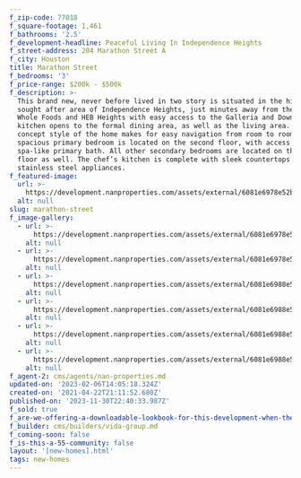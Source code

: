 ```yaml
---
f_zip-code: 77018
f_square-footage: 1,461
f_bathrooms: '2.5'
f_development-headline: Peaceful Living In Independence Heights
f_street-address: 204 Marathon Street A
f_city: Houston
title: Marathon Street
f_bedrooms: '3'
f_price-range: $200k - $500k
f_description: >-
  This brand new, never before lived in two story is situated in the highly
  sought after area of Independence Heights, just minutes away from the new
  Whole Foods and HEB Heights with easy access to the Galleria and Downtown. The
  kitchen opens to the formal dining area, as well as the living area. The open
  concept style of the home makes for easy navigation from room to room. The
  spacious primary bedroom is located on the second floor, with access to the
  spa-like primary bath. All other secondary bedrooms are located on the second
  floor as well. The chef’s kitchen is complete with sleek countertops and
  stainless steel appliances.
f_featured-image:
  url: >-
    https://development.nanproperties.com/assets/external/6081e6978e52b730fe107c84_6077c89764102e921cb82cba_60348f0d28549marathon-3.jpeg
  alt: null
slug: marathon-street
f_image-gallery:
  - url: >-
      https://development.nanproperties.com/assets/external/6081e6978e52b730fe107c84_6077c89764102e921cb82cba_60348f0d28549marathon-3.jpeg
    alt: null
  - url: >-
      https://development.nanproperties.com/assets/external/6081e6978e52b7547e107c85_6077c89764102e06b0b82cbb_60348f0ba84cdimg-2-3.jpeg
    alt: null
  - url: >-
      https://development.nanproperties.com/assets/external/6081e6988e52b74e59107c86_6077c89764102e7279b82cbc_60348f09efb1fimg-3-2.jpeg
    alt: null
  - url: >-
      https://development.nanproperties.com/assets/external/6081e6988e52b71ae4107c88_6077c89764102e524bb82cbd_60348f086c035img-4-6.jpeg
    alt: null
  - url: >-
      https://development.nanproperties.com/assets/external/6081e6988e52b7d148107c87_6077c89764102e5db3b82cbf_60348f06be7a8img-5-4.jpeg
    alt: null
  - url: >-
      https://development.nanproperties.com/assets/external/6081e6988e52b76b20107c8b_6077c89764102ed180b82cbe_60348f0538b03img-6-6.jpeg
    alt: null
f_agent-2: cms/agents/nan-properties.md
updated-on: '2023-02-06T14:05:18.324Z'
created-on: '2021-04-22T21:11:52.680Z'
published-on: '2023-11-30T22:40:33.987Z'
f_sold: true
f_are-we-offering-a-downloadable-lookbook-for-this-development-when-they-submit-their-contact-info: false
f_builder: cms/builders/vida-group.md
f_coming-soon: false
f_is-this-a-55-community: false
layout: '[new-homes].html'
tags: new-homes
---
```



